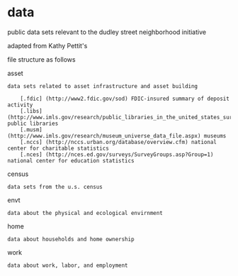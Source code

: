 # data
public data sets relevant to the dudley street neighborhood initiative

adapted from Kathy Pettit's 

file structure as follows

asset

	data sets related to asset infrastructure and asset building
		
		[.fdic] (http://www2.fdic.gov/sod) FDIC-insured summary of deposit activity
		[.libs] (http://www.imls.gov/research/public_libraries_in_the_united_states_survey.aspx) public libraries
		[.musm] (http://www.imls.gov/research/museum_universe_data_file.aspx) museums
		[.nccs] (http://nccs.urban.org/database/overview.cfm) national center for charitable statistics
		[.nces] (http://nces.ed.gov/surveys/SurveyGroups.asp?Group=1) national center for education statistics

census
	
	data sets from the u.s. census

envt
	
	data about the physical and ecological envirnment

home 

	data about households and home ownership

work
	
	data about work, labor, and employment
